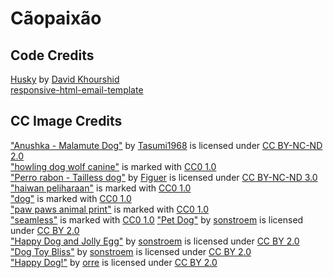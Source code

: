 # Cãopaixão

## Code Credits
[Husky](https://codepen.io/davidkpiano/pen/wMqXea) by [David Khourshid](https://codepen.io/davidkpiano)  
[responsive-html-email-template](https://github.com/leemunroe/responsive-html-email-template)

## CC Image Credits
["Anushka - Malamute Dog"](https://www.flickr.com/photos/85001226@N00/368877418) by [Tasumi1968](https://www.flickr.com/photos/85001226@N00) is licensed under [CC BY-NC-ND 2.0](https://creativecommons.org/licenses/by-nc-nd/2.0/?ref=ccsearch&atype=rich)  
["howling dog wolf canine"](https://svgsilh.com/009688/image/2729805.html) is marked with [CC0 1.0](https://creativecommons.org/licenses/cc0/1.0/?ref=ccsearch&atype=rich)  
["Perro rabon - Tailless dog"](https://www.deviantart.com/figuer/art/Perro-rabon-Tailless-dog-106985280) by [Figuer](https://www.deviantart.com/figuer) is licensed under [CC BY-NC-ND 3.0](https://creativecommons.org/licenses/by-nc-nd/3.0/?ref=ccsearch&atype=rich)  
["haiwan peliharaan"](https://svgsilh.com/ms/ff5722/image/2167964.html) is marked with [CC0 1.0](https://creativecommons.org/licenses/cc0/1.0/?ref=ccsearch&atype=rich)  
["dog"](https://svgsilh.com/607d8b/image/1710298.html) is marked with [CC0 1.0](https://creativecommons.org/licenses/cc0/1.0/?ref=ccsearch&atype=rich)  
["paw paws animal print"](https://svgsilh.com/2196f3/image/1532627.html) is marked with [CC0 1.0](https://creativecommons.org/licenses/cc0/1.0/?ref=ccsearch&atype=rich)  
["seamless"](https://svgsilh.com/image/1331951.html) is marked with [CC0 1.0](https://creativecommons.org/licenses/cc0/1.0/?ref=ccsearch&atype=rich)
["Pet Dog"](https://www.flickr.com/photos/96964826@N05/16540146562) by [sonstroem](https://www.flickr.com/photos/96964826@N05) is licensed under [CC BY 2.0](https://creativecommons.org/licenses/by/2.0/?ref=ccsearch&atype=rich)  
["Happy Dog and Jolly Egg"](https://www.flickr.com/photos/96964826@N05/8954700746) by [sonstroem](https://www.flickr.com/photos/96964826@N05) is licensed under [CC BY 2.0](https://creativecommons.org/licenses/by/2.0/?ref=ccsearch&atype=rich)  
["Dog Toy Bliss"](https://www.flickr.com/photos/96964826@N05/29961307572) by [sonstroem](https://www.flickr.com/photos/96964826@N05) is licensed under [CC BY 2.0](https://creativecommons.org/licenses/by/2.0/?ref=ccsearch&atype=rich)  
["Happy Dog!"](https://www.flickr.com/photos/10555998@N08/3919415913) by [orre](https://www.flickr.com/photos/10555998@N08) is licensed under [CC BY 2.0](https://creativecommons.org/licenses/by/2.0/?ref=ccsearch&atype=rich)
